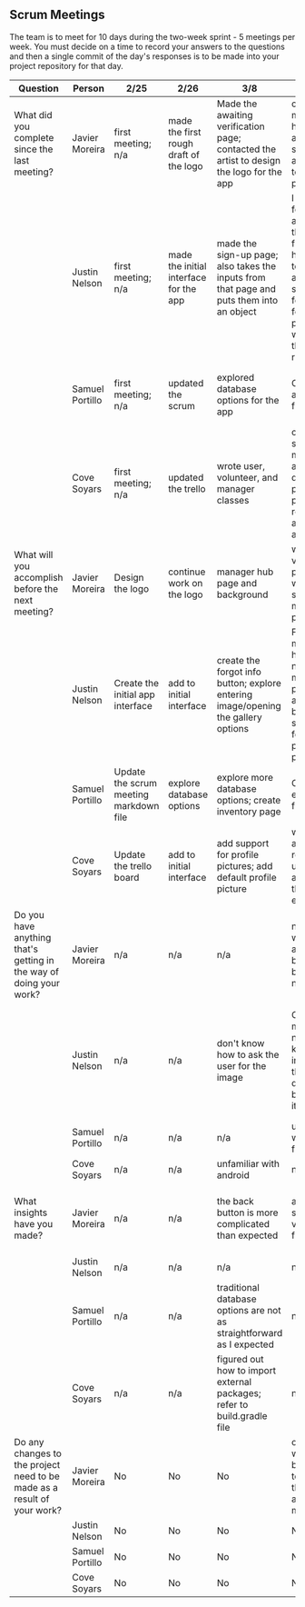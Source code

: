 ## Scrum Meetings
The team is to meet for 10 days during the two-week sprint - 5 meetings per week. You must decide on a time to record your answers to the questions and then a single commit of the day's responses is to be made into your project repository for that day.

Question    |          Person                                             | 2/25 | 2/26 | 3/8 | 3/9 | 3/10 | 3/12 | 3/13 |3/14 | 3/15 | 3/16 |
------------|---------------------------------------------------------------------|-----|-----|-----|-----|-----|-----|-----|----|-----|----|                                                              
| What did you complete since the last meeting? | Javier Moreira | first meeting; n/a | made the first rough draft of the logo | Made the awaiting verification page; contacted the artist to design the logo for the app | created the manager hub page and made small adjustments to current pages | i created the volenteer hub page as well as include out logo on the sign page | edited existing pages | helped fix git issues and pretended to be an emulator for justin | fought with git and changed the colors of app a bit | helped other teammates finish up sprint | No updates | No updates |
|            | Justin Nelson | first meeting; n/a | made the initial interface for the app | made the sign-up page; also takes the inputs from that page and puts them into an object | I added the forgot page and linked the button from the home page to it, I also added some starter code for the forgot info page for when we get the database running. | I created a default manager and linked the manager hub page to the login button, the volunteer page is not linked | I created a test for asking the user for an image, unsure if working | I was successful in accepting an image | I saved our team from Github by fixing our problem with the gitignore | No updates | No updates |
|            | Samuel Portillo | first meeting; n/a | updated the scrum | explored database options for the app | Connected app to firebase | No updates | No updates | No updates | No updates | can send data to cloud firestore | users can't sign up with a taken username |
|            | Cove Soyars | first meeting; n/a | updated the trello | wrote user, volunteer, and manager classes | complete since last meeting: added default profile picture to resources and sign up activity | completed since last meeting: updated sign up activity to avoid errors | No updates | No updates | started process to save logged in user | no updates | no updates |
| What will you accomplish before the next meeting? | Javier Moreira | Design the logo | continue work on the logo | manager hub page and background | will work on volenteer page  and works on setup of manager page | will work on editing profile page | work on user stories | clean up areas in app | fought with git and changed the colors of app a bit | No updates | No updates | 
|            | Justin Nelson | Create the initial app interface | add to initial interface | create the forgot info button; explore entering image/opening the gallery options | For next meeting I have things I need to make more presentable and finish, based on sign in and forgot info pages, login page as well | Look into asking user for picture, also add remember me button. | What to do for next meeting: Fix up picture process | For next meeting I need to now implement this in the settings page for users | Last meetings work will be done for next now instead | No updates | no updates |
|            | Samuel Portillo | Update the scrum meeting markdown file | explore database options | explore more database options; create inventory page | Continue exploring firebase | Continue exploring firebase | No updates | Continue exploring database options | explore cloud firestore | implement more functionality with cloud firestore | no updates |
|            | Cove Soyars | Update the trello board | add to initial interface | add support for profile pictures; add default profile picture |  will accomplish: rewrite sign up activity to avoid throwing errors | will accomplish: mailgun/forgot password email | No updates | investigate shared preferences (saving who's logged in) | fix error causing crash | No updates | no updates |
| Do you have anything that's getting in the way of doing your work? | Javier Moreira | n/a | n/a | n/a | not having ways to acess pages because buttons are not set up |  not having the data base up yet prevents me from fully competing profile page | n/a | git being difficult | git problems | None | None |
|            | Justin Nelson | n/a | n/a | don't know how to ask the user for the image | Only thing in my way is needing to know how to interact with the database, but we need it first | A lot of work involving accessing the database is unknown to me, I have a lot of commented code talking about what to do |  I cant test my test so I will need someone else too | Once again testing is hard because I need an actual phone | None | None | None |
|            | Samuel Portillo | n/a | n/a | n/a | unfamiliar with firebase/json | None | None | firebase documentation | firebase documentation | cloud documentation | none |
|            | Cove Soyars | n/a | n/a | unfamiliar with android | n/a | none | None |
| What insights have you made? | Javier Moreira | n/a | n/a | the back button is more complicated than expected | android studio is very user friendly | none | back buttons are easier than i thought |
|            | Justin Nelson | n/a | n/a | n/a | n/a | none | none |
|            | Samuel Portillo | n/a | n/a | traditional database options are not as straightforward as I expected | n/a | Documentation for firebase is out of date | None |
|            | Cove Soyars | n/a | n/a | figured out how to import external packages; refer to build.gradle file | n/a | none | none |
| Do any changes to the project need to be made as a result of your work? | Javier Moreira | No | No | No | order of whats being built to be test pages that are already made | No | No |
|            | Justin Nelson | No | No | No | No | No | No |
|            | Samuel Portillo | No | No | No | No | No | No |
|            | Cove Soyars | No | No | No | No | No | No |
